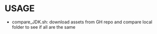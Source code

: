 # USAGE
- compare_JDK.sh: download assets from GH repo and compare local folder to see if all are the same
